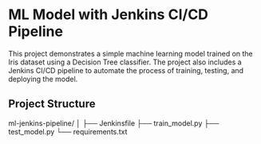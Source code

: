 # ML Model with Jenkins CI/CD Pipeline

This project demonstrates a simple machine learning model trained on the Iris dataset using a Decision Tree classifier. The project also includes a Jenkins CI/CD pipeline to automate the process of training, testing, and deploying the model.

## Project Structure

ml-jenkins-pipeline/
│
├── Jenkinsfile
├── train_model.py
├── test_model.py
└── requirements.txt
